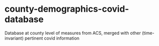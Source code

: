 # county-demographics-covid-database
Database at county level of measures from ACS, merged with other (time-invariant) pertinent covid information
